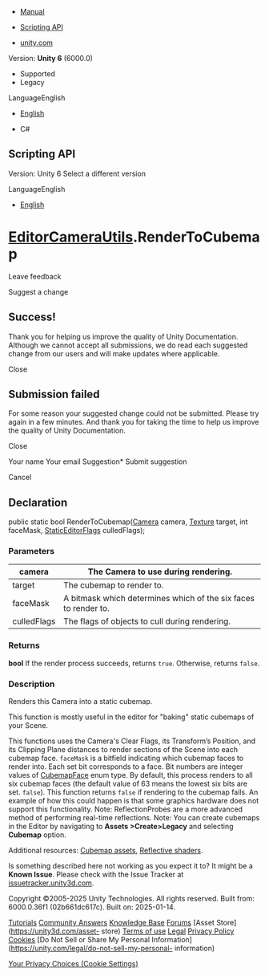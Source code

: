 [ ]()

  * [Manual](../Manual/index.html)
  * [Scripting API](../ScriptReference/index.html)

  * [unity.com](https://unity.com/)

Version: **Unity 6** (6000.0)

  * Supported
  * Legacy

LanguageEnglish

  * [English]()

  * C#

[ ](https://docs.unity3d.com)

## Scripting API

Version: Unity 6 Select a different version

LanguageEnglish

  * [English]()

#  [EditorCameraUtils](Rendering.EditorCameraUtils.html).RenderToCubemap

Leave feedback

Suggest a change

## Success!

Thank you for helping us improve the quality of Unity Documentation. Although
we cannot accept all submissions, we do read each suggested change from our
users and will make updates where applicable.

Close

## Submission failed

For some reason your suggested change could not be submitted. Please <a>try
again</a> in a few minutes. And thank you for taking the time to help us
improve the quality of Unity Documentation.

Close

Your name Your email Suggestion* Submit suggestion

Cancel

[ ]()

## Declaration

public static bool RenderToCubemap([Camera](Camera.html) camera,
[Texture](Texture.html) target, int faceMask,
[StaticEditorFlags](StaticEditorFlags.html) culledFlags);

### Parameters

camera | The Camera to use during rendering.  
---|---  
target | The cubemap to render to.  
faceMask | A bitmask which determines which of the six faces to render to.  
culledFlags | The flags of objects to cull during rendering.  
  
### Returns

**bool** If the render process succeeds, returns `true`. Otherwise, returns
`false`.

### Description

Renders this Camera into a static cubemap.

This function is mostly useful in the editor for "baking" static cubemaps of
your Scene.  
  
This functions uses the Camera's Clear Flags, its Transform’s Position, and
its Clipping Plane distances to render sections of the Scene into each cubemap
face. `faceMask` is a bitfield indicating which cubemap faces to render into.
Each set bit corresponds to a face. Bit numbers are integer values of
[CubemapFace](CubemapFace.html) enum type. By default, this process renders to
all six cubemap faces (the default value of 63 means the lowest six bits are
set. `false`). This function returns `false` if rendering to the cubemap
fails. An example of how this could happen is that some graphics hardware does
not support this functionality. Note: ReflectionProbes are a more advanced
method of performing real-time reflections. Note: You can create cubemaps in
the Editor by navigating to **Assets >Create>Legacy** and selecting
**Cubemap** option.  
  
Additional resources: [Cubemap assets](../Manual/class-Cubemap.html),
[Reflective shaders](../Manual/shader-ReflectiveFamily.html).

Is something described here not working as you expect it to? It might be a
**Known Issue**. Please check with the Issue Tracker at
[issuetracker.unity3d.com](https://issuetracker.unity3d.com).

Copyright ©2005-2025 Unity Technologies. All rights reserved. Built from:
6000.0.36f1 (02b661dc617c). Built on: 2025-01-14.

[Tutorials](https://unity3d.com/learn) [Community
Answers](https://answers.unity3d.com) [Knowledge
Base](https://support.unity3d.com/hc/en-us)
[Forums](https://forum.unity3d.com) [Asset Store](https://unity3d.com/asset-
store) [Terms of use](https://docs.unity3d.com/Manual/TermsOfUse.html)
[Legal](https://unity.com/legal) [Privacy
Policy](https://unity.com/legal/privacy-policy)
[Cookies](https://unity.com/legal/cookie-policy) [Do Not Sell or Share My
Personal Information](https://unity.com/legal/do-not-sell-my-personal-
information)

[Your Privacy Choices (Cookie Settings)](javascript:void\(0\);)

